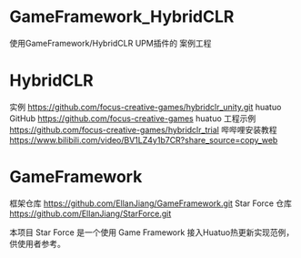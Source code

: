 # GameFramework_HybridCLR
使用GameFramework/HybridCLR UPM插件的 案例工程

# HybridCLR
实例 https://github.com/focus-creative-games/hybridclr_unity.git
huatuo GitHub https://github.com/focus-creative-games
huatuo 工程示例 https://github.com/focus-creative-games/hybridclr_trial
哔哔哩安装教程 https://www.bilibili.com/video/BV1LZ4y1b7CR?share_source=copy_web

# GameFramework

框架仓库 https://github.com/EllanJiang/GameFramework.git
Star Force 仓库 https://github.com/EllanJiang/StarForce.git

本项目 Star Force 是一个使用 Game Framework 接入Huatuo热更新实现范例，供使用者参考。
